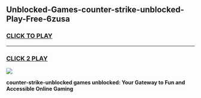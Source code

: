 
## Unblocked-Games-counter-strike-unblocked-Play-Free-6zusa
<h3>
<a href="https://premium76.site?title=counter-strike-unblocked&ref=23A">CLICK TO PLAY</a></h3>
<hr>

<h3>
<a href="https://premium76.site?title=counter-strike-unblocked&ref=23A">CLICK 2 PLAY</a>
  
</h3>

<a href="https://premium76.site?title=counter-strike-unblocked&ref=23A"><img src="https://clearcache.store/games.png"></a>


**counter-strike-unblocked games unblocked: Your Gateway to Fun and Accessible Online Gaming**
